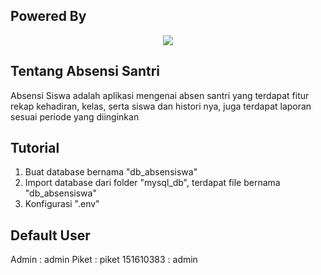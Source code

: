 ## Powered By
<p align="center"><img src="https://laravel.com/assets/img/components/logo-laravel.svg"></p>

## Tentang Absensi Santri
Absensi Siswa adalah aplikasi mengenai absen santri yang terdapat fitur rekap kehadiran, kelas, serta siswa dan histori nya, juga terdapat laporan sesuai periode yang diinginkan

## Tutorial
<ol>
    <li>Buat database bernama "db_absensiswa"</li>
    <li>Import database dari folder "mysql_db", terdapat file bernama "db_absensiswa"</li>
    <li>Konfigurasi ".env"</li>
</ol>

## Default User
<blockquoute>Admin : admin</blockquoute>
<blockquoute>Piket : piket</blockquoute>
<blockquoute>151610383 : admin</blockquoute>
